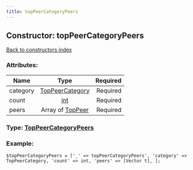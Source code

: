 ```yaml
---
title: topPeerCategoryPeers
---
```

## Constructor: topPeerCategoryPeers  
[Back to constructors index](index.md)



### Attributes:

| Name     |    Type       | Required |
|----------|:-------------:|---------:|
|category|[TopPeerCategory](../types/TopPeerCategory.md) | Required|
|count|[int](../types/int.md) | Required|
|peers|Array of [TopPeer](../types/TopPeer.md) | Required|



### Type: [TopPeerCategoryPeers](../types/TopPeerCategoryPeers.md)


### Example:

```
$topPeerCategoryPeers = ['_' => topPeerCategoryPeers', 'category' => TopPeerCategory, 'count' => int, 'peers' => [Vector t], ];
```